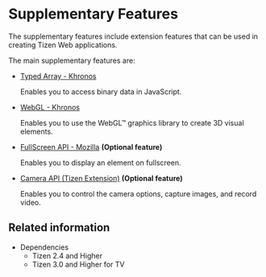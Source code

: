 # Supplementary Features

The supplementary features include extension features that can be used in creating Tizen Web applications.

The main supplementary features are:

- [Typed Array - Khronos](./typedarray.md)

  Enables you to access binary data in JavaScript.

- [WebGL - Khronos](./webgl.md)

  Enables you to use the WebGL&trade; graphics library to create 3D visual elements.

- [FullScreen API - Mozilla](./fullscreen.md) **(Optional feature)**

  Enables you to display an element on fullscreen.

- [Camera API (Tizen Extension)](./camera.md) **(Optional feature)**

  Enables you to control the camera options, capture images, and record video.


## Related information
- Dependencies
  - Tizen 2.4 and Higher
  - Tizen 3.0 and Higher for TV
